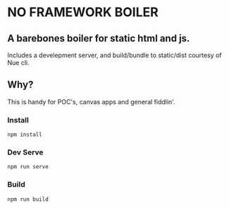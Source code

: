 # NO FRAMEWORK BOILER

## A barebones boiler for static html and js.

Includes a develepment server, and build/bundle to static/dist courtesy of Nue cli.

## Why?
This is handy for POC's, canvas apps and general fiddlin'.

### Install
```npm install```

### Dev Serve
```npm run serve```

### Build
```npm run build```